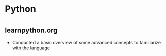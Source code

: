 # Python
#
## learnpython.org
- Conducted a basic overview of some advanced concepts to familiarize with the language